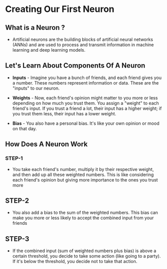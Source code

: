 # **Creating Our First Neuron**

## **What is a Neuron ?**

- Artificial neurons are the building blocks of artificial neural networks (ANNs) and are used to process and transmit information in machine learning and deep learning models.

## Let's Learn About Components Of A Neuron

- **Inputs** -  Imagine you have a bunch of friends, and each friend gives you a number. These numbers represent information or data. These are the "inputs" to our neuron.

- **Weights** - Now, each friend's opinion might matter to you more or less depending on how much you trust them. You assign a "weight" to each friend's input. If you trust a friend a lot, their input has a higher weight; if you trust them less, their input has a lower weight.

- **Bias** - You also have a personal bias. It's like your own opinion or mood on that day.

## How Does A Neuron Work

### STEP-1 
- You take each friend's number, multiply it by their respective weight, and then add up all these weighted numbers. This is like considering each friend's opinion but giving more importance to the ones you trust more

## STEP-2
- You also add a bias to the sum of the weighted numbers. This bias can make you more or less likely to accept the combined input from your friends

## STEP-3
- If the combined input (sum of weighted numbers plus bias) is above a certain threshold, you decide to take some action (like going to a party). If it's below the threshold, you decide not to take that action.